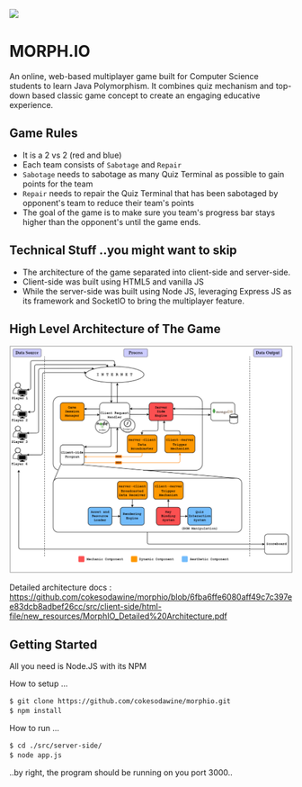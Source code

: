 ![](https://github.com/cokesodawine/morphio/blob/647297b7f93786d37f8e41874910e98454eeb4a5/src/client-side/html-file/new_resources/Java%20Game%20-%20Google%20Chrome%202024-08-23%2020-00-45.gif)

# MORPH.IO

An online, web-based multiplayer game built for Computer Science students to learn Java Polymorphism. It combines quiz mechanism and top-down based classic game concept to create an engaging educative experience.

## Game Rules

- It is a 2 vs 2 (red and blue)
- Each team consists of `Sabotage` and `Repair`
- `Sabotage` needs to sabotage as many Quiz Terminal as possible to gain points for the team
- `Repair` needs to repair the Quiz Terminal that has been sabotaged by opponent's team to reduce their team's points
- The goal of the game is to make sure you team's progress bar stays higher than the opponent's until the game ends.

## Technical Stuff ..you might want to skip

- The architecture of the game separated into client-side and server-side.
- Client-side was built using HTML5 and vanilla JS
- While the server-side was built using Node JS, leveraging Express JS as its framework and SocketIO to bring the multiplayer feature.

## High Level Architecture of The Game 

![alt text](https://github.com/cokesodawine/morphio/blob/3005e0f2aa1163908237c512ff301c22e244dee5/src/client-side/html-file/new_resources/high-level-archi.png)

Detailed architecture docs : 
https://github.com/cokesodawine/morphio/blob/6fba6ffe6080aff49c7c397ee83dcb8adbef26cc/src/client-side/html-file/new_resources/MorphIO_Detailed%20Architecture.pdf

## Getting Started

All you need is Node.JS with its NPM

How to setup ...

```bash
$ git clone https://github.com/cokesodawine/morphio.git
$ npm install
```

How to run ...

```bash
$ cd ./src/server-side/
$ node app.js
```

..by right, the program should be running on you port 3000..
